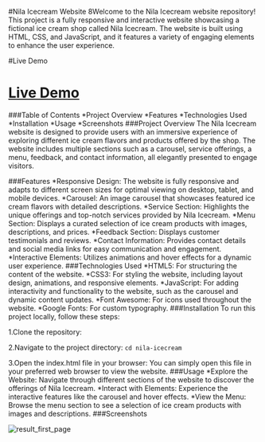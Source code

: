 #Nila Icecream Website
8Welcome to the Nila Icecream website repository! This project is a fully responsive and interactive website showcasing a fictional ice cream shop called Nila Icecream. The website is built using HTML, CSS, and JavaScript, and it features a variety of engaging elements to enhance the user experience.

#Live Demo
<a href="https://gurumurthys1.github.io/ice_cream_shop_website/" alt=""><h1>Live Demo</h1></a>
###Table of Contents
*Project Overview
*Features
*Technologies Used
*Installation
*Usage
*Screenshots
###Project Overview
The Nila Icecream website is designed to provide users with an immersive experience of exploring different ice cream flavors and products offered by the shop. The website includes multiple sections such as a carousel, service offerings, a menu, feedback, and contact information, all elegantly presented to engage visitors.

###Features
*Responsive Design: The website is fully responsive and adapts to different screen sizes for optimal viewing on desktop, tablet, and mobile devices.
*Carousel: An image carousel that showcases featured ice cream flavors with detailed descriptions.
*Service Section: Highlights the unique offerings and top-notch services provided by Nila Icecream.
*Menu Section: Displays a curated selection of ice cream products with images, descriptions, and prices.
*Feedback Section: Displays customer testimonials and reviews.
*Contact Information: Provides contact details and social media links for easy communication and engagement.
*Interactive Elements: Utilizes animations and hover effects for a dynamic user experience.
###Technologies Used
*HTML5: For structuring the content of the website.
*CSS3: For styling the website, including layout design, animations, and responsive elements.
*JavaScript: For adding interactivity and functionality to the website, such as the carousel and dynamic content updates.
*Font Awesome: For icons used throughout the website.
*Google Fonts: For custom typography.
###Installation
To run this project locally, follow these steps:

1.Clone the repository:

2.Navigate to the project directory:
``cd nila-icecream``

3.Open the index.html file in your browser:
You can simply open this file in your preferred web browser to view the website.
###Usage
*Explore the Website: Navigate through different sections of the website to discover the offerings of Nila Icecream.
*Interact with Elements: Experience the interactive features like the carousel and hover effects.
*View the Menu: Browse the menu section to see a selection of ice cream products with images and descriptions.
###Screenshots

![result_first_page](https://github.com/user-attachments/assets/efd63560-4d6d-4ff9-b966-9baae95722ad)

